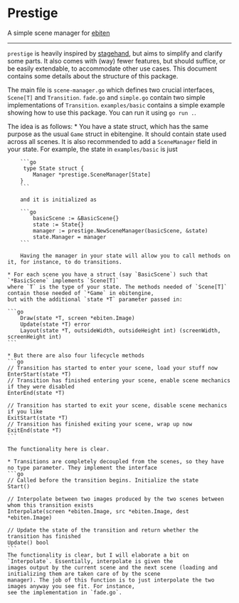 # Prestige

A simple scene manager for [ebiten](https://ebitengine.org/)

---- 

`prestige` is heavily inspired by [stagehand](https://github.com/joelschutz/stagehand), but aims to simplify and clarify
some parts. It also comes with (way) fewer features, but should suffice, or be easily extendable, to accommodate other
use cases. This document contains some details about the structure of this package.

The main file is `scene-manager.go` which defines two crucial interfaces, `Scene[T]` and `Transition`. `fade.go` and
`simple.go` contain two simple implementations of `Transition`. `examples/basic` contains a simple example showing how
to use this package. You can run it using `go run .`.

The idea is as follows:
    * You have a state struct, which has the same purpose as the usual `Game` struct in ebitengine. It should contain
        state used across all scenes. It is also recommended to add a `SceneManager` field in your state. For example,
        the state in `examples/basic` is just

        ```go
         type State struct {
            Manager *prestige.SceneManager[State]
        }
        ```
        
        and it is initialized as 

        ```go
        	basicScene := &BasicScene{}
            state := State{}
            manager := prestige.NewSceneManager(basicScene, &state)
            state.Manager = manager
        ```

        Having the manager in your state will allow you to call methods on it, for instance, to do transitions.

    * For each scene you have a struct (say `BasicScene`) such that `*BasicScene` implements `Scene[T]` 
    where `T` is the type of your state. The methods needed of `Scene[T]` contain those needed of `*Game` in ebitengine,
    but with the additional `state *T` parameter passed in:

    ```go
    	Draw(state *T, screen *ebiten.Image)
        Update(state *T) error
        Layout(state *T, outsideWidth, outsideHeight int) (screenWidth, screenHeight int)
    ```

    * But there are also four lifecycle methods 
    ```go
	// Transition has started to enter your scene, load your stuff now
	EnterStart(state *T)
	// Transition has finished entering your scene, enable scene mechanics if they were disabled
	EnterEnd(state *T)

	// Transition has started to exit your scene, disable scene mechanics if you like
	ExitStart(state *T)
	// Transition has finished exiting your scene, wrap up now
	ExitEnd(state *T)
    ```
    
    The functionality here is clear.

    * Transitions are completely decoupled from the scenes, so they have no type parameter. They implement the interface
    ```go
    // Called before the transition begins. Initialize the state
	Start()

	// Interpolate between two images produced by the two scenes between whom this transition exists
	Interpolate(screen *ebiten.Image, src *ebiten.Image, dest *ebiten.Image)

	// Update the state of the transition and return whether the transition has finished
	Update() bool
    ```
    The functionality is clear, but I will elaborate a bit on `Interpolate`. Essentially, interpolate is given the
    images output by the current scene and the next scene (loading and initializing them are taken care of by the scene
    manager). The job of this function is to just interpolate the two images anyway you see fit. For instance, 
    see the implementation in `fade.go`.
